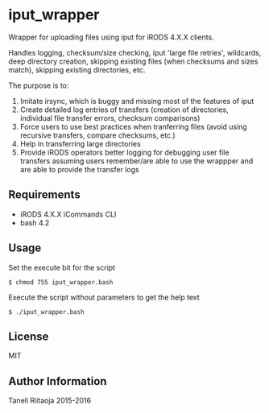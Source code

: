 iput_wrapper
========

Wrapper for uploading files using iput for iRODS 4.X.X clients.
             
Handles logging, checksum/size checking, iput 'large file retries', wildcards,
deep directory creation, skipping existing files (when checksums and sizes match),
skipping existing directories, etc.                                           
                                                                              
The purpose is to:                                                            

1. Imitate irsync, which is buggy and missing most of the features of iput   
2. Create detailed log entries of transfers (creation of directories,        
   individual file transfer errors, checksum comparisons)                    
3. Force users to use best practices when tranferring files (avoid using     
   recursive transfers, compare checksums, etc.)                             
4. Help in transferring large directories                                    
5. Provide iRODS operators better logging for debugging user file            
   transfers assuming users remember/are able to use the wrappper and        
   are able to provide the transfer logs                                     
                                                                              
Requirements
------------

* iRODS 4.X.X iCommands CLI
* bash 4.2

Usage
-----

Set the execute bit for the script
```
$ chmod 755 iput_wrapper.bash
```
Execute the script without parameters to get the help text
```
$ ./iput_wrapper.bash
```

License
-------

MIT

Author Information
------------------

Taneli Riitaoja 2015-2016  

